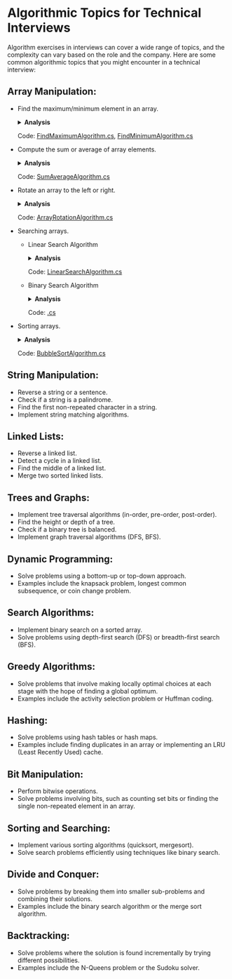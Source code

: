 # Algorithmic Topics for Technical Interviews

Algorithm exercises in interviews can cover a wide range of topics, and the complexity can vary based on the role and the company. Here are some common algorithmic topics that you might encounter in a technical interview:

## Array Manipulation:

- Find the maximum/minimum element in an array.
  <details><summary><b>Analysis</b></summary>
    
    1. <h2>Problem Statement</h2>
    
        - Given an array of integers, find and return the maximum/minimum element in the array.
          
    2. <h2>Input</h2>
    
        - An array of integers of length $N$.
          
    2. <h2>Output</h2>
    
        - The maximum/minimum element in the array.
          
    4. <h2>Algorithm</h2>
    
        1. The algorithm iterates through the array once, keeping track of the maximum/minimum element found so far.
    
    5. <h2>Time Complexity</h2>

        - The algorithm iterates through the array once, making $N$ comparisons.
        - Therefore, the time complexity is $O(N)$, where $N$ is the size of the input array.

    6. <h2>Space Complexity</h2>

        - The algorithm uses only a constant amount of additional space to store the maximum/minimum element found so far.
        - Therefore, the space complexity is $O(1)$.
    
    </details>

    Code: [FindMaximumAlgorithm.cs](https://github.com/rohan-bhautoo/Algorithms/blob/main/FindMaximumAlgorithm.cs), [FindMinimumAlgorithm.cs](https://github.com/rohan-bhautoo/Algorithms/blob/main/FindMinimumAlgorithm.cs)
  
- Compute the sum or average of array elements.
  <details><summary><b>Analysis</b></summary>
    
    1. <h2>Problem Statement</h2>
    
        - Given an array of integers, compute either the sum or the average of its elements.
          
    2. <h2>Input</h2>
    
        - An array of integers of length $N$.
          
    2. <h2>Output</h2>
    
        - Sum of the elements in the array.
        - Average of the elements in the array.
          
    4. <h2>Algorithm</h2>
    
        1. The algorithm iterates through the array once, accumulating the sum of the elements. After iterating through the array, it can optionally compute the average by dividing the sum by the total number of elements.
    
    5. <h2>Time Complexity</h2>

        - The algorithm iterates through the array once, making $N$ additions for computing the sum.
        - Therefore, the time complexity for computing the sum is $O(N)$.
        - If computing the average is required, it involves one division operation, which is constant time. So, the time complexity for computing the average remains $O(N)$.

    6. <h2>Space Complexity</h2>

        - The algorithm uses only a constant amount of additional space to store variables for sum and average computation.
        - Therefore, the space complexity is $O(1)$.
    
    </details>

    Code: [SumAverageAlgorithm.cs](https://github.com/rohan-bhautoo/Algorithms/blob/main/SumAverageAlgorithm.cs)
  
- Rotate an array to the left or right.
  <details><summary><b>Analysis</b></summary>
    
    1. <h2>Problem Statement</h2>
    
        - The goal is to rotate an array to the left or right by a specified number of positions.
          
    2. <h2>Input</h2>
    
        - An array of integers of length $N$.
        - The number of positions to rotate the array.
          
    2. <h2>Output</h2>
    
        - The array after performing the rotation.
          
    4. <h2>Algorithm</h2>
    
        1. For left rotation:
            - Take the first `d` elements and move them to the end of the array.
        2. For right rotation:
            - Take the last `d` elements and move them to the beginning of the array.
      
              ```
              Lets break it down:
  
              Number of left rotation: 3
  
              First rotation:
              (1, 2, 3, 4, 5, 6, 7) → (2, 3, 4, 5, 6, 7, 1)
  
              Second rotation:
              (2, 3, 4, 5, 6, 7, 1) → (3, 4, 5, 6, 7, 1, 2)
  
              Third rotation:
              (3, 4, 5, 6, 7, 1, 2) → (4, 5, 6, 7, 1, 2, 3)
      
              ```
    
    5. <h2>Time Complexity</h2>
  
        - The time complexity for both left and right rotations is $O(N)$, where $N$ is the number of integers in the array. This is because in both cases, we need to move a certain number of integers, and the time complexity is linearly proportional to the number of integers moved.
  
    6. <h2>Space Complexity</h2>
  
        - The space complexity of the rotation algorithm is $O(1)$ because it doesn't use any additional space that scales with the size of the input. The rotations are performed in-place.
  
    7. <h2>Optimizations</h2>
  
        - If the number of positions to rotate $(d)$ is greater than the size of the array $(N)$, the modulus operation $(d mod N)$ can be used to find the effective number of positions to rotate, as rotating by $N$ positions is equivalent to not rotating at all.
        - The rotation algorithm can be optimized by reversing the entire array and then reversing the first and last portions separately. This approach will simplify the logic and can be more efficient.
    
    </details>
  
    Code: [ArrayRotationAlgorithm.cs](https://github.com/rohan-bhautoo/Algorithms/blob/main/ArrayRotationAlgorithm.cs)
  
- Searching arrays.
    - Linear Search Algorithm
      <details><summary><b>Analysis</b></summary>
    
        1. <h2>Problem Statement</h2>
        
            - Given an array of elements and a target value, determine if the target value is present in the array.
              
        2. <h2>Input</h2>
        
            - An array of integers of length $N$.
            - The target value to search for.
              
        2. <h2>Output</h2>
        
            - Index of the target value if found, otherwise -1.
              
        4. <h2>Algorithm</h2>
        
            1. Iterate through the array sequentially and compare each element with the target value until a match is found or the end of the array is reached.
        
        5. <h2>Time Complexity</h2>
    
            - In the worst-case scenario, the target value may be the last element of the array or not present at all, requiring $N$ comparisons.
            - Therefore, the time complexity for linear search is $O(N)$.
    
        6. <h2>Space Complexity</h2>
    
            - Linear search uses only a constant amount of additional space.
            - Therefore, the space complexity is $O(1)$.
    
        </details>
    
        Code: [LinearSearchAlgorithm.cs](https://github.com/rohan-bhautoo/Algorithms/blob/main/LinearSearchAlgorithm.cs)
 
    - Binary Search Algorithm
      <details><summary><b>Analysis</b></summary>
    
        1. <h2>Problem Statement</h2>
        
            - 
              
        2. <h2>Input</h2>
        
            - 
              
        2. <h2>Output</h2>
        
            - 
              
        4. <h2>Algorithm</h2>
        
            1. 
          
                  ```
                  Lets break it down:
      
          
                  ```
        
        5. <h2>Time Complexity</h2>
    
            - 
    
        6. <h2>Space Complexity</h2>
    
            - 
    
        7. <h2>Optimizations</h2>
    
            - 
        
        </details>
    
        Code: [.cs](https://github.com/rohan-bhautoo/Algorithms/blob/main/.cs)
      
- Sorting arrays.
  <details><summary><b>Analysis</b></summary>
    
    1. <h2>Problem Statement</h2>
    
        - Given an unsorted array, sort the array in ascending order.
          
    2. <h2>Input</h2>
    
        - An array of integers of length $N$.
          
    2. <h2>Output</h2>
    
        - The sorted array.
          
    4. <h2>Algorithm</h2>
    
        1. Start iterating through the array from the beginning.
        2. For each element, compare it with the next element.
        2. If the current element is greater that the next element, swap them.
        4. Continue this process until the entire array is sorted.
      
            ```
            Lets break it down:
    
            First pass:
            (5, 3, 4, 1, 2) → (3, 5, 4, 1, 2)
            (3, 5, 4, 1, 2) → (3, 4, 5, 1, 2)
            (3, 4, 5, 1, 2) → (3, 4, 1, 5, 2)
            (3, 4, 1, 5, 2) → (3, 4, 1, 2, 5)
            
            Second pass:
            (3, 4, 1, 2, 5) → (3, 4, 1, 2, 5)
            (3, 4, 1, 2, 5) → (3, 1, 4, 2, 5)
            (3, 1, 4, 2, 5) → (3, 1, 2, 4, 5)
            
            Continued passes render the list completely sorted:
            (1, 2, 3, 4, 5)
            ```
    
    5. <h2>Time Complexity</h2>

        - Outer Loop
            - The outer loop iterates over the array length $(N - 1)$ times, where $N$ is the length of the array. This loop controls the number of passes needed to sort the array.

              ```c#
              for(int i = 0; i < N - 1; i++)
              ```

        - Inner Loop
            - The inner loop also iterates over the array length, but it decreaess by one in each subsequent pass $(N - 1 - i)$, where i is the index of the outer loop. This loop performs comparisons and potential swaps.
         
              ```c#
              for(int j = 0; j < N - 1 - i; j++)
              ```
              
        - Time Complexity Calculation
            - To analyze the time complexity, we need to consider the number of comparisons and swaps performed by the algorithm.
         
                - Comparisons: In each pass of the outer loop, the inner loop performs $N - 1$ comparisons. Since the outer loop iterate $N - 1$ times, the total number of comparisons is roughly $(N - 1) * (N - 1) = N^2 - 2N + 1$ comparisons.
                - Swaps: The number of swaps can vary based on the initial ordering of the array.
                    - Worst-Case Scenario: The array is in reverse order. Bubble Sort performs a swap for almost every comparison.
                    - Best-Case Scenario: If the array is already sorted, no swaps are needed.
                - Total Time Complexity:
                    - Inner Loop Iterations:
                        -  In the first iteration of the outer loop, the inner loop performs $N - 1$ iterations.
                        -  In the second iteration of the outer loop, the inner loop performs $N - 2$ iterations.
                        -  In the third iteration of the outer loop, the inner loop performs $N - 3$ iterations.
                        -  ...
                        -  In the $(N - 1)$<sup>th</sup> iteration of the outer loop, the inner loop performs 1 iteration.
                    - Total Iterations of the Inner Loop:
                        - The total number of iterations performed by the inner loop can be calculated by summing the arithmetic sequence:
                          - $(N - 1) + (N - 2) + (N - 3) + ... + 1$
                          - This sequence can be represented as a triangular number and the sum of the first N natural numbers can be calculated using the formula:
                            $$\sum_{i=1}^N i = \frac{N(N+1)}{2}$$
                          - So, when substituting $N - 1$ for $N$ in the formula (because we're summing from 1 to N -1), the total number of iterations of the inner loop is:
                            $$\sum_{i=1}^{N-1} i = \frac{(N-1)((N-1)+1)}{2} = \frac{N^2-N}{2} = \frac{N(N-1)}{2}$$
                    - Total Comparisons:
                        - Since each iteration of the inner loop performs a comparison, the total number of comparisons is equal to the total iterations of the inner loop.
                    - Time Complexity:
                        - Since each iteration of the inner loop performs a comparison, the total number of comparisons is equal to the total iterations of the inner loop.
                    - Time Complexity:
                        - The complexity is $\frac{N^2-N}{2}$, therefore $O(N^2)$ (in Big O notation, we discard the lower-order terms and constant factors like $-\frac{N}{2}$, because the number of comparisons scales quadratically with the size of the input array $N$.

    6. <h2>Space Complexity</h2>

        - Bubble Sort is an in-place sorting algorithm, meaning it doesn't require additional space other that the input array itself. Therefore, its space complexity is $O(1)$.

    7. <h2>Optimizations</h2>

        - A flag can be introduced to check if any swaps were made in a pass. If no swaps were made, it indicates that the array is already sorted and you can terminate early.

            ```c#
            public static void BubbleSort(int[] arr) {
              int n = arr.Length;
              for (int i = 0; i < n - 1; i++) {
                  bool swapped = false;
                  for (int j = 0; j < n - 1 - i; j++) {
                      if (arr[j] > arr[j + 1]) {
                          int temp = arr[j];
                          arr[j] = arr[j + 1];
                          arr[j + 1] = temp;
                          swapped = true;
                      }
                  }
                  // If no two elements were swapped in the inner loop, then the array is already sorted
                  if (!swapped)
                      break;
                }
            }
            ```
    
    </details>

    Code: [BubbleSortAlgorithm.cs](https://github.com/rohan-bhautoo/Algorithms/blob/main/BubbleSortAlgorithm.cs)

## String Manipulation:

- Reverse a string or a sentence.
- Check if a string is a palindrome.
- Find the first non-repeated character in a string.
- Implement string matching algorithms.

## Linked Lists:

- Reverse a linked list.
- Detect a cycle in a linked list.
- Find the middle of a linked list.
- Merge two sorted linked lists.

## Trees and Graphs:

- Implement tree traversal algorithms (in-order, pre-order, post-order).
- Find the height or depth of a tree.
- Check if a binary tree is balanced.
- Implement graph traversal algorithms (DFS, BFS).

## Dynamic Programming:

- Solve problems using a bottom-up or top-down approach.
- Examples include the knapsack problem, longest common subsequence, or coin change problem.

## Search Algorithms:

- Implement binary search on a sorted array.
- Solve problems using depth-first search (DFS) or breadth-first search (BFS).

## Greedy Algorithms:

- Solve problems that involve making locally optimal choices at each stage with the hope of finding a global optimum.
- Examples include the activity selection problem or Huffman coding.

## Hashing:

- Solve problems using hash tables or hash maps.
- Examples include finding duplicates in an array or implementing an LRU (Least Recently Used) cache.

## Bit Manipulation:

- Perform bitwise operations.
- Solve problems involving bits, such as counting set bits or finding the single non-repeated element in an array.

## Sorting and Searching:

- Implement various sorting algorithms (quicksort, mergesort).
- Solve search problems efficiently using techniques like binary search.

## Divide and Conquer:

- Solve problems by breaking them into smaller sub-problems and combining their solutions.
- Examples include the binary search algorithm or the merge sort algorithm.

## Backtracking:

- Solve problems where the solution is found incrementally by trying different possibilities.
- Examples include the N-Queens problem or the Sudoku solver.
